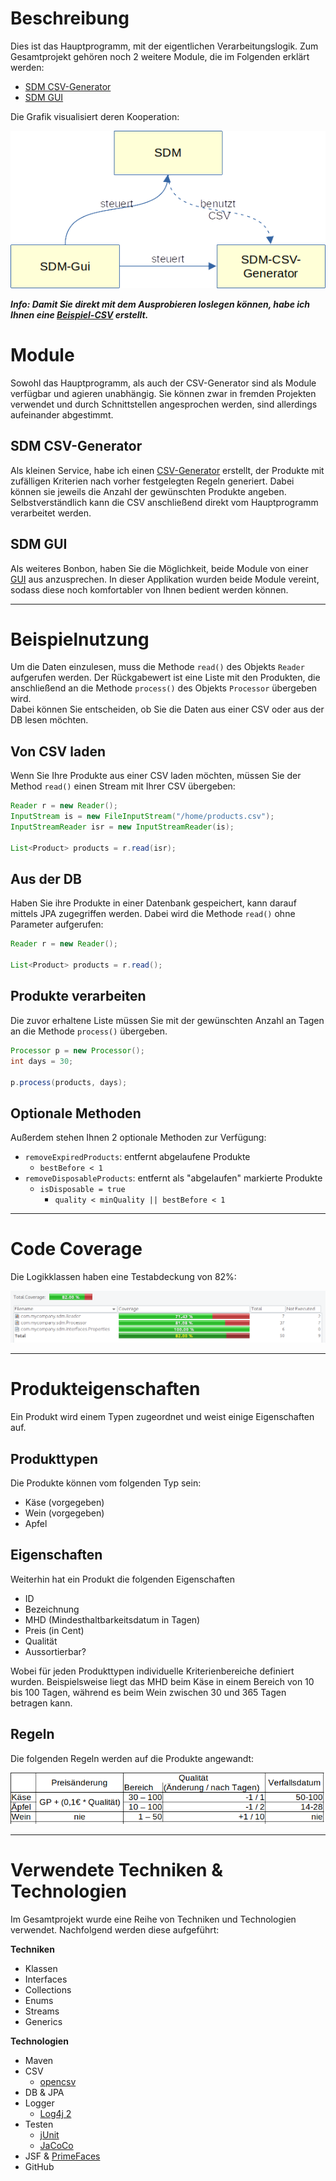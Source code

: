 # Beschreibung
Dies ist das Hauptprogramm, mit der eigentlichen Verarbeitungslogik. Zum Gesamtprojekt gehören noch 2 weitere Module, die im Folgenden erklärt werden:
- [SDM CSV-Generator](https://github.com/e-reznik/SDM-CSV-Generator)
- [SDM GUI](https://github.com/e-reznik/SDM-Gui)

Die Grafik visualisiert deren Kooperation:

![Module](https://github.com/e-reznik/SDM/blob/master/src/main/resources/img/components.png)

**_Info: Damit Sie direkt mit dem Ausprobieren loslegen können, habe ich Ihnen eine [Beispiel-CSV](https://github.com/e-reznik/SDM/blob/master/src/main/resources/products.csv) erstellt._**

# Module
Sowohl das Hauptprogramm, als auch der CSV-Generator sind als Module verfügbar und agieren unabhängig. Sie können zwar in fremden Projekten verwendet und durch Schnittstellen angesprochen werden, sind allerdings aufeinander abgestimmt.

## SDM CSV-Generator
Als kleinen Service, habe ich einen [CSV-Generator](https://github.com/e-reznik/SDM-CSV-Generator) erstellt, der Produkte mit zufälligen Kriterien nach vorher festgelegten Regeln generiert. Dabei können sie jeweils die Anzahl der gewünschten Produkte angeben. Selbstverständlich kann die CSV anschließend direkt vom Hauptprogramm verarbeitet werden.

## SDM GUI
Als weiteres Bonbon, haben Sie die Möglichkeit, beide Module von einer [GUI](https://github.com/e-reznik/SDM-Gui) aus anzusprechen. In dieser Applikation wurden beide Module vereint, sodass diese noch komfortabler von Ihnen bedient werden können.

---

# Beispielnutzung
Um die Daten einzulesen, muss die Methode `read()` des Objekts `Reader` aufgerufen werden. Der Rückgabewert ist eine Liste mit den Produkten, die anschließend an die Methode `process()` des Objekts `Processor` übergeben wird.  
Dabei können Sie entscheiden, ob Sie die Daten aus einer CSV oder aus der DB lesen möchten.

## Von CSV laden
Wenn Sie Ihre Produkte aus einer CSV laden möchten, müssen Sie der Method `read()` einen Stream mit Ihrer CSV übergeben:

```java
Reader r = new Reader();
InputStream is = new FileInputStream("/home/products.csv");
InputStreamReader isr = new InputStreamReader(is);

List<Product> products = r.read(isr);
```

## Aus der DB
Haben Sie ihre Produkte in einer Datenbank gespeichert, kann darauf mittels JPA zugegriffen werden. Dabei wird die Methode `read()` ohne Parameter aufgerufen:

```java
Reader r = new Reader();

List<Product> products = r.read();
```

## Produkte verarbeiten
Die zuvor erhaltene Liste müssen Sie mit der gewünschten Anzahl an Tagen an die Methode `process()` übergeben.

```java
Processor p = new Processor();
int days = 30;

p.process(products, days);
```

## Optionale Methoden
Außerdem stehen Ihnen 2 optionale Methoden zur Verfügung:
- `removeExpiredProducts`: entfernt abgelaufene Produkte
  - `bestBefore < 1` 
- `removeDisposableProducts`: entfernt als "abgelaufen" markierte Produkte
  - `isDisposable = true`
    - `quality < minQuality || bestBefore < 1`

---

# Code Coverage
Die Logikklassen haben eine Testabdeckung von 82%:

![CoCo](https://github.com/e-reznik/SDM/blob/master/src/main/resources/img/coco.png)

---

# Produkteigenschaften
Ein Produkt wird einem Typen zugeordnet und weist einige Eigenschaften auf.

## Produkttypen
Die Produkte können vom folgenden Typ sein:
 - Käse (vorgegeben)
 - Wein (vorgegeben)
 - Apfel
 
## Eigenschaften
Weiterhin hat ein Produkt die folgenden Eigenschaften
 - ID
 - Bezeichnung
 - MHD (Mindesthaltbarkeitsdatum in Tagen)
 - Preis (in Cent)
 - Qualität
 - Aussortierbar?
 
Wobei für jeden Produkttypen individuelle Kriterienbereiche definiert wurden. Beispielsweise liegt das MHD beim Käse in einem Bereich von 10 bis 100 Tagen, während es beim Wein zwischen 30 und 365 Tagen betragen kann.

## Regeln
Die folgenden Regeln werden auf die Produkte angewandt:

![Regeln](https://github.com/e-reznik/SDM/blob/master/src/main/resources/img/matrix.png)

---

# Verwendete Techniken & Technologien
Im Gesamtprojekt wurde eine Reihe von Techniken und Technologien verwendet. Nachfolgend werden diese aufgeführt:

**Techniken**
 - Klassen
 - Interfaces
 - Collections
 - Enums
 - Streams
 - Generics

**Technologien**
 - Maven
 - CSV
   - [opencsv](http://opencsv.sourceforge.net/)
 - DB & JPA
 - Logger
   - [Log4j 2](https://logging.apache.org/log4j/2.x/)
 - Testen
   - [jUnit](https://junit.org/junit5/)
   - [JaCoCo](https://github.com/jacoco/jacoco)
 - JSF & [PrimeFaces](https://www.primefaces.org/showcase/)
 - GitHub
